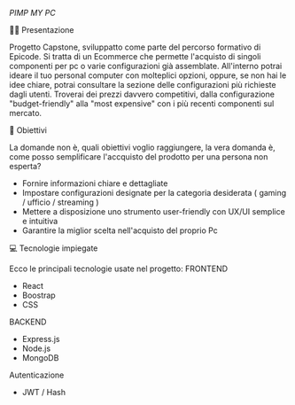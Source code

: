 <em>PIMP MY PC</em>

👨‍🏫 Presentazione

Progetto Capstone, sviluppatto come parte del percorso formativo di Epicode. Si tratta di un Ecommerce che permette l'acquisto di singoli componenti per pc o varie configurazioni già assemblate. All'interno potrai ideare il tuo personal computer con molteplici opzioni, oppure, se non hai le idee chiare, potrai consultare la sezione delle configurazioni più richieste dagli utenti. Troverai dei prezzi davvero competitivi, dalla configurazione "budget-friendly" alla "most expensive" con i più recenti componenti sul mercato.

🎯 Obiettivi

La domande non è, quali obiettivi voglio raggiungere, la vera domanda è, come posso semplificare l'accquisto del prodotto per una persona non esperta?

- Fornire informazioni chiare e dettagliate
- Impostare configurazioni designate per la categoria desiderata ( gaming / ufficio / streaming )
- Mettere a disposizione uno strumento user-friendly con UX/UI semplice e intuitiva
- Garantire la miglior scelta nell'acquisto del proprio Pc

💻 Tecnologie impiegate

Ecco le principali tecnologie usate nel progetto:
FRONTEND

- React
- Boostrap
- CSS

BACKEND

- Express.js
- Node.js
- MongoDB

Autenticazione 
- JWT / Hash
